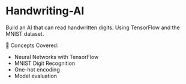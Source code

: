 # Handwriting-AI

Build an AI that can read handwritten digits. Using TensorFlow and the MNIST dataset.

🧠 Concepts Covered:
- Neural Networks with TensorFlow
- MNIST Digit Recognition
- One-hot encoding
- Model evaluation


